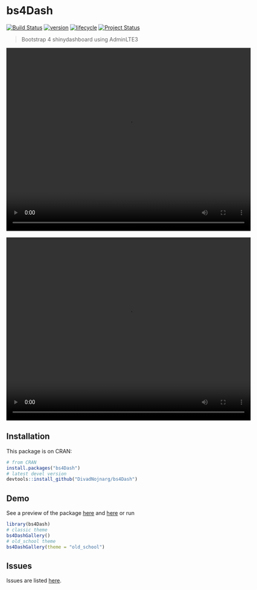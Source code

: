 # bs4Dash
[![Build Status](https://travis-ci.org/DivadNojnarg/bs4Dash.svg?branch=master)](https://travis-ci.org/DivadNojnarg/bs4Dash)
[![version](http://www.r-pkg.org/badges/version/bs4Dash)](https://CRAN.R-project.org/package=bs4Dash)
[![lifecycle](https://img.shields.io/badge/lifecycle-stable-ff69b4.svg)](https://www.tidyverse.org/lifecycle/#stable)
[![Project Status](http://www.repostatus.org/badges/latest/wip.svg)](http://www.repostatus.org/#wip)

> Bootstrap 4 shinydashboard using AdminLTE3

<video width="640" height="480" controls style="display: block; margin: 0 auto;">
  <source src="figures/bs4DashDemo-classic.mp4" type="video/mp4">
</video>

<br>

<video width="640" height="480" controls style="display: block; margin: 0 auto;">
  <source src="figures/bs4DashDemo-old_school.mp4" type="video/mp4">
</video>

## Installation

This package is on CRAN:

```r
# from CRAN
install.packages("bs4Dash")
# latest devel version
devtools::install_github("DivadNojnarg/bs4Dash")
```

## Demo

See a preview of the package [here](http://130.60.24.205/bs4Dash/showcase/classic) and
[here](http://130.60.24.205/bs4Dash/showcase/old_school) or run
```r
library(bs4Dash)
# classic theme
bs4DashGallery()
# old_school theme
bs4DashGallery(theme = "old_school")
```

## Issues

Issues are listed [here](https://github.com/DivadNojnarg/bs4Dash/issues). 